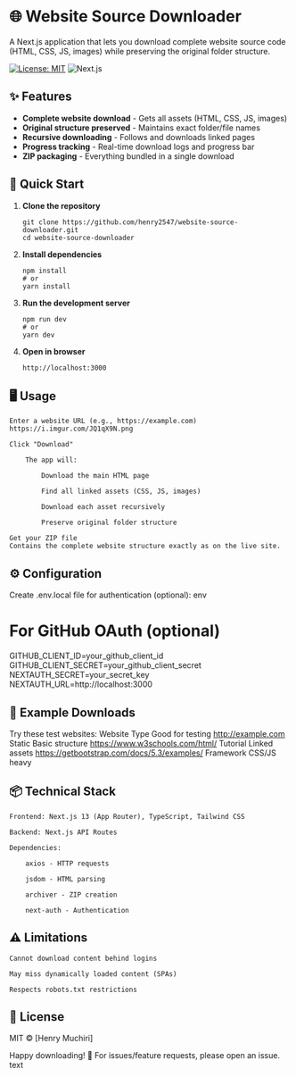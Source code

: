 # 🌐 Website Source Downloader

A Next.js application that lets you download complete website source code (HTML, CSS, JS, images) while preserving the original folder structure.

[![License: MIT](https://img.shields.io/badge/License-MIT-blue.svg)](https://opensource.org/licenses/MIT)
![Next.js](https://img.shields.io/badge/Next.js-13.5+-black?logo=next.js)

## ✨ Features

- **Complete website download** - Gets all assets (HTML, CSS, JS, images)
- **Original structure preserved** - Maintains exact folder/file names
- **Recursive downloading** - Follows and downloads linked pages
- **Progress tracking** - Real-time download logs and progress bar
- **ZIP packaging** - Everything bundled in a single download

## 🚀 Quick Start

1. **Clone the repository**
   ```
   git clone https://github.com/henry2547/website-source-downloader.git
   cd website-source-downloader

2. **Install dependencies**
    ```
    npm install
    # or
    yarn install

3. **Run the development server**
    ```
    npm run dev
    # or
    yarn dev

4. **Open in browser**
    ```
    http://localhost:3000

## 🖥️ Usage

    Enter a website URL (e.g., https://example.com)
    https://i.imgur.com/JQ1qX9N.png

    Click "Download"

        The app will:

            Download the main HTML page

            Find all linked assets (CSS, JS, images)

            Download each asset recursively

            Preserve original folder structure

    Get your ZIP file
    Contains the complete website structure exactly as on the live site.

## ⚙️ Configuration

Create .env.local file for authentication (optional):
env

# For GitHub OAuth (optional)
GITHUB_CLIENT_ID=your_github_client_id
GITHUB_CLIENT_SECRET=your_github_client_secret
NEXTAUTH_SECRET=your_secret_key
NEXTAUTH_URL=http://localhost:3000

## 🌟 Example Downloads

Try these test websites:
Website	Type	Good for testing
http://example.com	Static	Basic structure
https://www.w3schools.com/html/	Tutorial	Linked assets
https://getbootstrap.com/docs/5.3/examples/	Framework	CSS/JS heavy
## 📦 Technical Stack

    Frontend: Next.js 13 (App Router), TypeScript, Tailwind CSS

    Backend: Next.js API Routes

    Dependencies:

        axios - HTTP requests

        jsdom - HTML parsing

        archiver - ZIP creation

        next-auth - Authentication

## ⚠️ Limitations

    Cannot download content behind logins

    May miss dynamically loaded content (SPAs)

    Respects robots.txt restrictions

## 📄 License

MIT © [Henry Muchiri]

Happy downloading! 🎉
For issues/feature requests, please open an issue.
text
